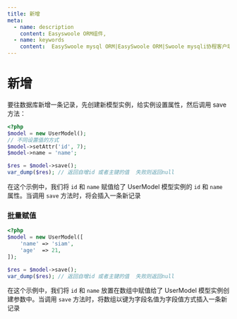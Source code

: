 ```yaml
---
title: 新增
meta:
  - name: description
    content: Easyswoole ORM组件,
  - name: keywords
    content:  EasySwoole mysql ORM|EasySwoole ORM|Swoole mysqli协程客户端|swoole ORM|新增
---
```


# 新增

要往数据库新增一条记录，先创建新模型实例，给实例设置属性，然后调用 save 方法：

```php
<?php
$model = new UserModel();
// 不同设置值的方式
$model->setAttr('id', 7);
$model->name = 'name';

$res = $model->save();
var_dump($res); // 返回自增id 或者主键的值  失败则返回null
```
在这个示例中，我们将 `id` 和 `name` 赋值给了 UserModel 模型实例的 `id` 和 `name` 属性。当调用 `save` 方法时，将会插入一条新记录


### 批量赋值

```php
<?php
$model = new UserModel([
    'name' => 'siam',
    'age'  => 21,
]);

$res = $model->save();
var_dump($res); // 返回自增id 或者主键的值  失败则返回null
```
在这个示例中，我们将 `id` 和 `name` 放置在数组中赋值给了 UserModel 模型实例创建参数中。当调用 `save` 方法时，将数组以键为字段名值为字段值方式插入一条新记录
